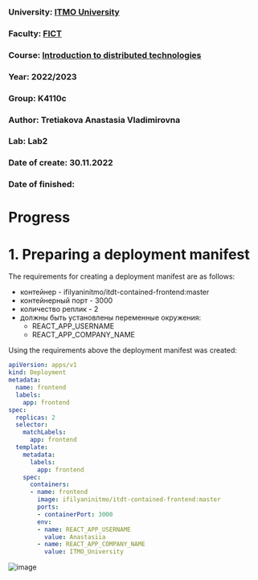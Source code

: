 ### University: [ITMO University](https://itmo.ru/ru/)
### Faculty: [FICT](https://fict.itmo.ru)
### Course: [Introduction to distributed technologies](https://github.com/itmo-ict-faculty/introduction-to-distributed-technologies)
### Year: 2022/2023
### Group: K4110c
### Author: Tretiakova Anastasia Vladimirovna
### Lab: Lab2
### Date of create: 30.11.2022
### Date of finished: 

# Progress
# 1. Preparing a deployment manifest
The requirements for creating a deployment manifest are as follows:
- контейнер - ifilyaninitmo/itdt-contained-frontend:master
- контейнерный порт - 3000
- количество реплик - 2
- должны быть установлены переменные окружения:
  - REACT_APP_USERNAME
  - REACT_APP_COMPANY_NAME

Using the requirements above the deployment manifest was created:

```yaml
apiVersion: apps/v1
kind: Deployment
metadata:
  name: frontend
  labels:
    app: frontend
spec:
  replicas: 2
  selector:
    matchLabels:
      app: frontend
  template:
    metadata:
      labels:
        app: frontend
    spec:
      containers:
      - name: frontend
        image: ifilyaninitmo/itdt-contained-frontend:master
        ports:
        - containerPort: 3000
        env:
        - name: REACT_APP_USERNAME
          value: Anastasiia
        - name: REACT_APP_COMPANY_NAME
          value: ITMO_University
 ```
![image](https://user-images.githubusercontent.com/44613206/204882575-15f40a93-85d7-4b77-9374-d1ee518fd022.png)

